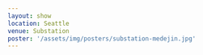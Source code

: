 ```yaml
---
layout: show
location: Seattle
venue: Substation
poster: '/assets/img/posters/substation-medejin.jpg'
---
```



